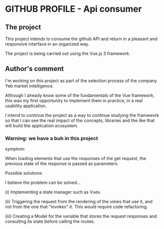 # GITHUB PROFILE - Api consumer

## The project
This project intends to consume the github API and return in a pleasant and responsive interface in an organized way.

The project is being carried out using the Vue.js 3 framework.

## Author's comment

I'm working on this project as part of the selection process of the company Yeb market intelligence.

Although I already know some of the fundamentals of the Vue framework, this was my first opportunity to implement them in practice, in a real usability application.

I intend to continue the project as a way to continue studying the framework so that I can see the real impact of the concepts, libraries and the like that will build the application ecosystem.

### Warning: we have a buh in this project

symptom:

When loading elements that use the responses of the get request, the previous state of the response is passed as parameters.


Possible solutions:

I believe the problem can be solved...

(i) Implementing a state manager such as Vuex.

(ii) Triggering the request from the rendering of the views that use it, and not from the one that "invokes" it. This would require code refactoring.

(iii) Creating a Model for the variable that stores the request responses and consulting its state before calling the routes.
